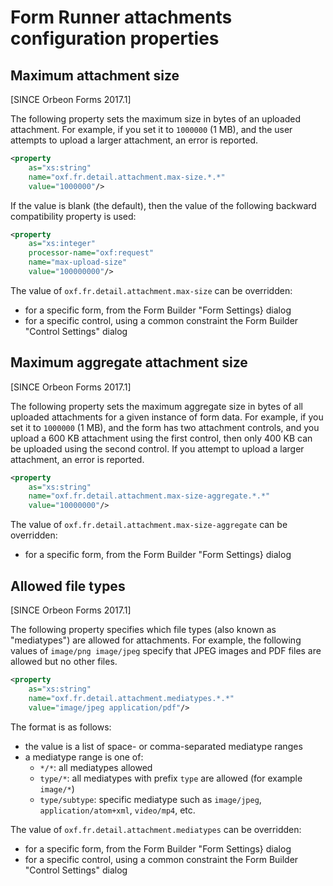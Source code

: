 # Form Runner attachments configuration properties

<!-- toc -->

## Maximum attachment size

[SINCE Orbeon Forms 2017.1]

The following property sets the maximum size in bytes of an uploaded attachment. For example, if you set it to `1000000` (1 MB), and the user attempts to upload a larger attachment, an error is reported.

```xml
<property 
    as="xs:string"  
    name="oxf.fr.detail.attachment.max-size.*.*"                      
    value="1000000"/>
```

If the value is blank (the default), then the value of the following backward compatibility property is used:

```xml
<property
    as="xs:integer" 
    processor-name="oxf:request"   
    name="max-upload-size"          
    value="100000000"/>
```

The value of `oxf.fr.detail.attachment.max-size` can be overridden:

- for a specific form, from the Form Builder "Form Settings} dialog
- for a specific control, using a common constraint the Form Builder "Control Settings" dialog 

## Maximum aggregate attachment size

[SINCE Orbeon Forms 2017.1]

The following property sets the maximum aggregate size in bytes of all uploaded attachments for a given instance of form data. For example, if you set it to `1000000` (1 MB), and the form has two attachment controls, and you upload a 600 KB attachment using the first control, then only 400 KB can be uploaded using the second control. If you attempt to upload a larger attachment, an error is reported.

```xml
<property 
    as="xs:string"  
    name="oxf.fr.detail.attachment.max-size-aggregate.*.*"                      
    value="10000000"/>
```

The value of `oxf.fr.detail.attachment.max-size-aggregate` can be overridden:

- for a specific form, from the Form Builder "Form Settings} dialog

## Allowed file types

[SINCE Orbeon Forms 2017.1]

The following property specifies which file types (also known as "mediatypes") are allowed for attachments. For example, the following values of `image/png image/jpeg` specify that JPEG images and PDF files are allowed but no other files.


```xml
<property 
    as="xs:string"  
    name="oxf.fr.detail.attachment.mediatypes.*.*"                    
    value="image/jpeg application/pdf"/>
```

The format is as follows:

- the value is a list of space- or comma-separated mediatype ranges
- a mediatype range is one of:
  - `*/*`: all mediatypes allowed
  - `type/*`: all mediatypes with prefix `type` are allowed (for example `image/*`)
  - `type/subtype`: specific mediatype such as `image/jpeg`, `application/atom+xml`, `video/mp4`, etc.
  
The value of `oxf.fr.detail.attachment.mediatypes` can be overridden:

- for a specific form, from the Form Builder "Form Settings} dialog
- for a specific control, using a common constraint the Form Builder "Control Settings" dialog